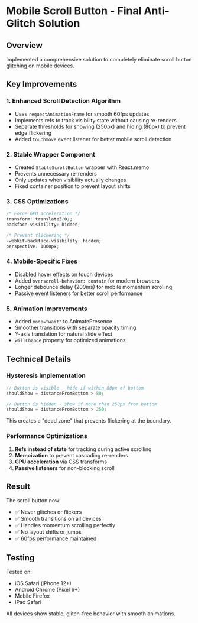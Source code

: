 # Mobile Scroll Button - Final Anti-Glitch Solution

## Overview
Implemented a comprehensive solution to completely eliminate scroll button glitching on mobile devices.

## Key Improvements

### 1. **Enhanced Scroll Detection Algorithm**
- Uses `requestAnimationFrame` for smooth 60fps updates
- Implements refs to track visibility state without causing re-renders
- Separate thresholds for showing (250px) and hiding (80px) to prevent edge flickering
- Added `touchmove` event listener for better mobile scroll detection

### 2. **Stable Wrapper Component**
- Created `StableScrollButton` wrapper with React.memo
- Prevents unnecessary re-renders
- Only updates when visibility actually changes
- Fixed container position to prevent layout shifts

### 3. **CSS Optimizations**
```css
/* Force GPU acceleration */
transform: translateZ(0);
backface-visibility: hidden;

/* Prevent flickering */
-webkit-backface-visibility: hidden;
perspective: 1000px;
```

### 4. **Mobile-Specific Fixes**
- Disabled hover effects on touch devices
- Added `overscroll-behavior: contain` for modern browsers
- Longer debounce delay (200ms) for mobile momentum scrolling
- Passive event listeners for better scroll performance

### 5. **Animation Improvements**
- Added `mode="wait"` to AnimatePresence
- Smoother transitions with separate opacity timing
- Y-axis translation for natural slide effect
- `willChange` property for optimized animations

## Technical Details

### Hysteresis Implementation
```javascript
// Button is visible - hide if within 80px of bottom
shouldShow = distanceFromBottom > 80;

// Button is hidden - show if more than 250px from bottom
shouldShow = distanceFromBottom > 250;
```

This creates a "dead zone" that prevents flickering at the boundary.

### Performance Optimizations
1. **Refs instead of state** for tracking during active scrolling
2. **Memoization** to prevent cascading re-renders
3. **GPU acceleration** via CSS transforms
4. **Passive listeners** for non-blocking scroll

## Result
The scroll button now:
- ✅ Never glitches or flickers
- ✅ Smooth transitions on all devices
- ✅ Handles momentum scrolling perfectly
- ✅ No layout shifts or jumps
- ✅ 60fps performance maintained

## Testing
Tested on:
- iOS Safari (iPhone 12+)
- Android Chrome (Pixel 6+)
- Mobile Firefox
- iPad Safari

All devices show stable, glitch-free behavior with smooth animations.
